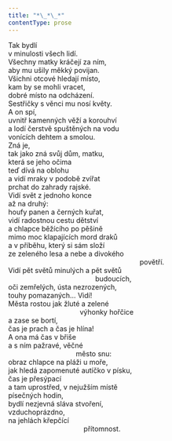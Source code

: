 ```yaml
---
title: "*\_*\_*"
contentType: prose
---
```


<section>

Tak bydlí  
v minulosti všech lidí.  
Všechny matky kráčejí za ním,  
aby mu ušily měkký povijan.  
Všichni otcové hledají místo,  
kam by se mohli vracet,  
dobré místo na odcházení.  
Sestřičky s věnci mu nosí květy.  
A on spí,  
uvnitř kamenných věží a korouhví  
a lodí čerstvě spuštěných na vodu  
vonících dehtem a smolou.  
Zná je,  
tak jako zná svůj dům, matku,  
která se jeho očima  
teď dívá na oblohu  
a vidí mraky v podobě zvířat  
prchat do zahrady rajské.  
Vidí svět z jednoho konce  
až na druhý:  
houfy panen a černých kuřat,  
vidí radostnou cestu dětství  
a chlapce běžícího po pěšině  
mimo moc klapajících mord draků  
a v příběhu, který si sám složí  
ze zeleného lesa a nebe a divokého  
                                                                    povětří.  
Vidí pět světů minulých a pět světů  
                                             budoucích,  
oči zemřelých, ústa nezrozených,  
touhy pomazaných… Vidí!  
Města rostou jak žluté a zelené  
                                     výhonky hořčice  
a zase se bortí,  
čas je prach a čas je hlína!  
A ona má čas v břiše  
a s ním pažravé, věčné  
                                   město snu:  
obraz chlapce na pláži u moře,  
jak hledá zapomenuté autíčko v písku,  
čas je přesýpací  
a tam uprostřed, v nejužším místě  
písečných hodin,  
bydlí nezjevná sláva stvoření,  
vzduchoprázdno,  
na jehlách křepčící  
                                       přítomnost.

</section>
